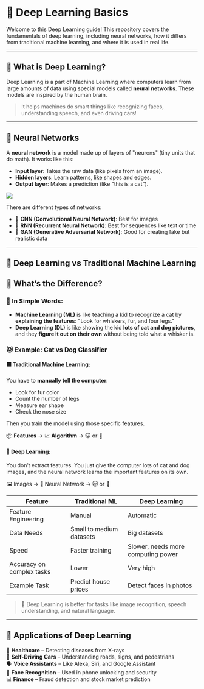 # 🧠 Deep Learning Basics

Welcome to this Deep Learning guide! This repository covers the fundamentals of deep learning, including neural networks, how it differs from traditional machine learning, and where it is used in real life.

---

## 📘 What is Deep Learning?

Deep Learning is a part of Machine Learning where computers learn from large amounts of data using special models called **neural networks**. These models are inspired by the human brain.

> It helps machines do smart things like recognizing faces, understanding speech, and even driving cars!

---

## 🧩 Neural Networks

A **neural network** is a model made up of layers of "neurons" (tiny units that do math). It works like this:

- **Input layer**: Takes the raw data (like pixels from an image).
- **Hidden layers**: Learn patterns, like shapes and edges.
- **Output layer**: Makes a prediction (like "this is a cat").

<img src="https://www.ibm.com/content/dam/connectedassets-adobe-cms/worldwide-content/cdp/cf/ul/g/3a/b8/ICLH_Diagram_Batch_01_03-DeepNeuralNetwork.png" />

There are different types of networks:
- 🔹 **CNN (Convolutional Neural Network)**: Best for images
- 🔹 **RNN (Recurrent Neural Network)**: Best for sequences like text or time
- 🔹 **GAN (Generative Adversarial Network)**: Good for creating fake but realistic data

---

## 🤖 Deep Learning vs Traditional Machine Learning

## 🧠 What’s the Difference?

### 🎯 In Simple Words:

- **Machine Learning (ML)** is like teaching a kid to recognize a cat by **explaining the features**: "Look for whiskers, fur, and four legs."
- **Deep Learning (DL)** is like showing the kid **lots of cat and dog pictures**, and they **figure it out on their own** without being told what a whisker is.

### 🐱 Example: Cat vs Dog Classifier

#### 🟩 Traditional Machine Learning:

You have to **manually tell the computer**:

- Look for fur color  
- Count the number of legs  
- Measure ear shape  
- Check the nose size  

Then you train the model using those specific features.

📦 **Features** → 📈 **Algorithm** → 🐱 or 🐶

#### 🔵 Deep Learning:

You don’t extract features. You just give the computer lots of cat and dog images, and the neural network learns the important features on its own.

🖼️ Images → 🧠 Neural Network → 🐱 or 🐶


| Feature                  | Traditional ML               | Deep Learning                        |
|--------------------------|------------------------------|--------------------------------------|
| Feature Engineering      | Manual                       | Automatic                            |
| Data Needs               | Small to medium datasets     | Big datasets                         |
| Speed                    | Faster training              | Slower, needs more computing power   |
| Accuracy on complex tasks| Lower                        | Very high                            |
| Example Task             | Predict house prices         | Detect faces in photos               |

> 🎯 Deep Learning is better for tasks like image recognition, speech understanding, and natural language.

---

## 🚀 Applications of Deep Learning

🔬 **Healthcare** – Detecting diseases from X-rays  
🚗 **Self-Driving Cars** – Understanding roads, signs, and pedestrians  
🗣️ **Voice Assistants** – Like Alexa, Siri, and Google Assistant  
📸 **Face Recognition** – Used in phone unlocking and security  
📊 **Finance** – Fraud detection and stock market prediction


